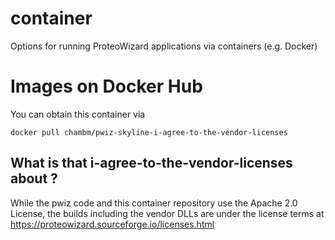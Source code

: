 # container
Options for running ProteoWizard applications via containers (e.g. Docker)

# Images on Docker Hub

You can obtain this container via 
```
docker pull chambm/pwiz-skyline-i-agree-to-the-vendor-licenses
```

## What is that i-agree-to-the-vendor-licenses about ?
While the pwiz code and this container repository use the Apache 2.0 License, the builds including the vendor DLLs are under the license terms at
https://proteowizard.sourceforge.io/licenses.html

